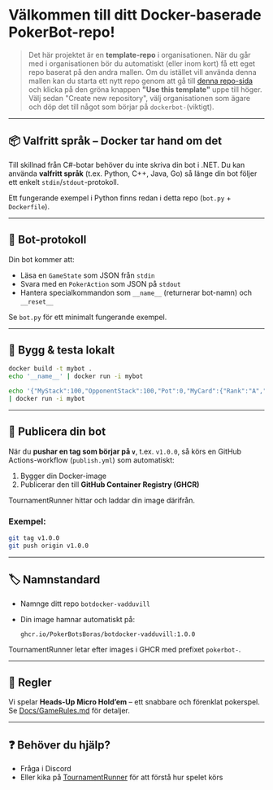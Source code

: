 # Välkommen till ditt Docker-baserade PokerBot-repo!

> Det här projektet är en **template-repo** i organisationen. När du går med i organisationen bör du automatiskt (eller inom kort) få ett eget repo baserat på den andra mallen. Om du istället vill använda denna mallen kan du starta ett nytt repo genom att gå till [denna repo-sida](https://github.com/PokerBotsBoras/BotTemplate.Docker) och klicka på den gröna knappen **"Use this template"** uppe till höger. Välj sedan "Create new repository", välj organisationen som ägare och döp det till något som börjar på `dockerbot-`(viktigt).

---

## 📦 Valfritt språk – Docker tar hand om det

Till skillnad från C#-botar behöver du inte skriva din bot i .NET. Du kan använda **valfritt språk** (t.ex. Python, C++, Java, Go) så länge din bot följer ett enkelt `stdin`/`stdout`-protokoll.

Ett fungerande exempel i Python finns redan i detta repo (`bot.py` + `Dockerfile`).

---

## 🧠 Bot-protokoll

Din bot kommer att:

- Läsa en `GameState` som JSON från `stdin`
- Svara med en `PokerAction` som JSON på `stdout`
- Hantera specialkommandon som `__name__` (returnerar bot-namn) och `__reset__`

Se `bot.py` för ett minimalt fungerande exempel.

---

## 🐳 Bygg & testa lokalt

```bash
docker build -t mybot .
echo '__name__' | docker run -i mybot
````

```bash
echo '{"MyStack":100,"OpponentStack":100,"Pot":0,"MyCard":{"Rank":"A","Suit":"♠"},"ToCall":0,"MinRaise":2,"ActionHistory":[]}' \
| docker run -i mybot
```

---

## 🚀 Publicera din bot

När du **pushar en tag som börjar på `v`**, t.ex. `v1.0.0`, så körs en GitHub Actions-workflow (`publish.yml`) som automatiskt:

1. Bygger din Docker-image
2. Publicerar den till **GitHub Container Registry (GHCR)**

TournamentRunner hittar och laddar din image därifrån.

### Exempel:

```bash
git tag v1.0.0
git push origin v1.0.0
```

---

## 🏷️ Namnstandard

* Namnge ditt repo `botdocker-vadduvill`
* Din image hamnar automatiskt på:

  ```
  ghcr.io/PokerBotsBoras/botdocker-vadduvill:1.0.0
  ```

TournamentRunner letar efter images i GHCR med prefixet `pokerbot-`.

---

## 📜 Regler

Vi spelar **Heads-Up Micro Hold’em** – ett snabbare och förenklat pokerspel.
Se [Docs/GameRules.md](Docs/GameRules.md) för detaljer.

---

## ❓ Behöver du hjälp?

* Fråga i Discord
* Eller kika på [TournamentRunner](https://github.com/PokerBotsBoras/TournamentRunner) för att förstå hur spelet körs


